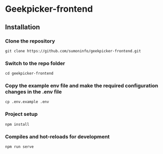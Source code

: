 # Geekpicker-frontend

## Installation

### Clone the repository

    git clone https://github.com/sumoninfo/geekpicker-frontend.git

### Switch to the repo folder

    cd geekpicker-frontend

### Copy the example env file and make the required configuration changes in the .env file

    cp .env.example .env

### Project setup
    npm install 

### Compiles and hot-reloads for development
    npm run serve  